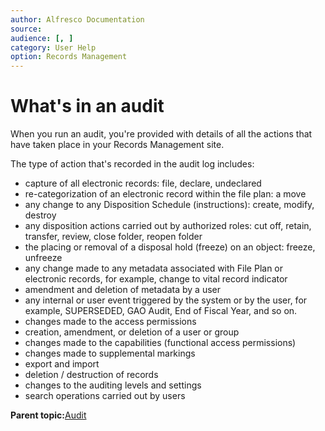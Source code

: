 ```yaml
---
author: Alfresco Documentation
source: 
audience: [, ]
category: User Help
option: Records Management
---
```


# What's in an audit

When you run an audit, you're provided with details of all the actions that have taken place in your Records Management site.

The type of action that's recorded in the audit log includes:

-   capture of all electronic records: file, declare, undeclared
-   re-categorization of an electronic record within the file plan: a move
-   any change to any Disposition Schedule \(instructions\): create, modify, destroy
-   any disposition actions carried out by authorized roles: cut off, retain, transfer, review, close folder, reopen folder
-   the placing or removal of a disposal hold \(freeze\) on an object: freeze, unfreeze
-   any change made to any metadata associated with File Plan or electronic records, for example, change to vital record indicator
-   amendment and deletion of metadata by a user
-   any internal or user event triggered by the system or by the user, for example, SUPERSEDED, GAO Audit, End of Fiscal Year, and so on.
-   changes made to the access permissions
-   creation, amendment, or deletion of a user or group
-   changes made to the capabilities \(functional access permissions\)
-   changes made to supplemental markings
-   export and import
-   deletion / destruction of records
-   changes to the auditing levels and settings
-   search operations carried out by users

**Parent topic:**[Audit](../concepts/rm-audit-intro.md)

